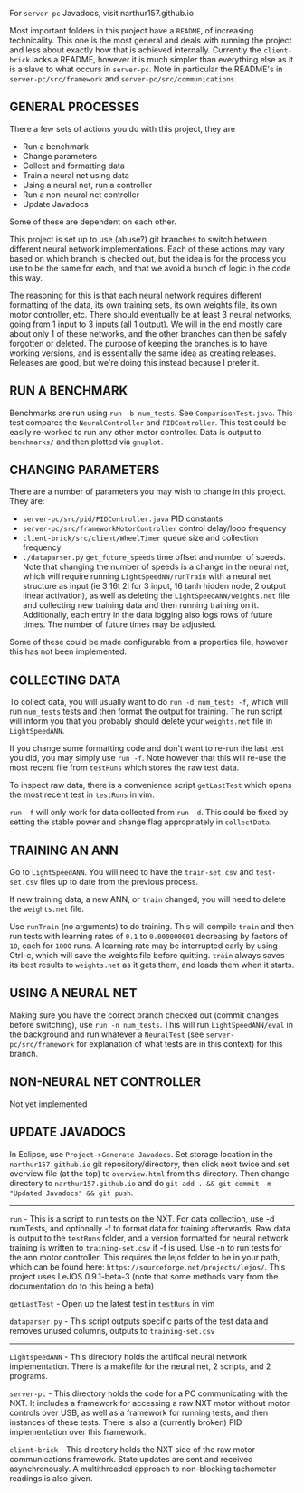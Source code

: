 For `server-pc` Javadocs, visit narthur157.github.io

Most important folders in this project have a `README`, of increasing technicality. This one is the most general and deals with running the project and less about exactly how that is achieved internally. Currently the `client-brick` lacks a README, however it is much simpler than everything else as it is a slave to what occurs in `server-pc`. Note in particular the README's in `server-pc/src/framework` and `server-pc/src/communications`.

GENERAL PROCESSES
---------

There a few sets of actions you do with this project, they are

- Run a benchmark
- Change parameters
- Collect and formatting data
- Train a neural net using data
- Using a neural net, run a controller
- Run a non-neural net controller
- Update Javadocs

Some of these are dependent on each other. 

This project is set up to use (abuse?) git branches to switch between different neural network implementations.
Each of these actions may vary based on which branch is checked out, but the idea is for the process you use
to be the same for each, and that we avoid a bunch of logic in the code this way.

The reasoning for this is that each neural network requires different formatting of the data, its own training sets,
its own weights file, its own motor controller, etc. There should eventually be at least 3 neural networks, going from 1
input to 3 inputs (all 1 output). We will in the end mostly care about only 1 of these networks, and the other branches
can then be safely forgotten or deleted. The purpose of keeping the branches is to have working versions, and is essentially
the same idea as creating releases. Releases are good, but we're doing this instead because I prefer it.

RUN A BENCHMARK
-------

Benchmarks are run using `run -b num_tests`. See `ComparisonTest.java`. This test compares the `NeuralController` and `PIDController`. 
This test could be easily re-worked to run any other motor controller. Data is output to `benchmarks/` and then plotted via `gnuplot`.

CHANGING PARAMETERS
-------

There are a number of parameters you may wish to change in this project. They are:

- `server-pc/src/pid/PIDController.java` PID constants
- `server-pc/src/frameworkMotorController` control delay/loop frequency
- `client-brick/src/client/WheelTimer` queue size and collection frequency
- `./dataparser.py` `get_future_speeds` time offset and number of speeds. Note that changing the number of speeds is a change in the neural net, which will require running `LightSpeedNN/runTrain` with a neural net structure as input (ie 3 16t 2l for 3 input, 16 tanh hidden node, 2 output linear activation), as well as deleting the `LightSpeedANN/weights.net` file and collecting new training data and then running training on it. Additionally, each entry in the data logging also logs rows of future times. The number of future times may be adjusted.

Some of these could be made configurable from a properties file, however this has not been implemented.

COLLECTING DATA
-------

To collect data, you will usually want to do `run -d num_tests -f`, which will run `num_tests` tests and then format
the output for training. The run script will inform you that you probably should delete your `weights.net` file in `LightSpeedANN`.

If you change some formatting code and don't want to re-run the last test you did, you may simply use `run -f`. Note however that this
will re-use the most recent file from `testRuns` which stores the raw test data.

To inspect raw data, there is a convenience script `getLastTest` which opens the most recent test in `testRuns` in vim. 

`run -f` will only work for data collected from `run -d`. This could be fixed by setting the stable power and change flag appropriately in `collectData`.


TRAINING AN ANN
-------

Go to `LightSpeedANN`. You will need to have the `train-set.csv` and `test-set.csv` files up to date from the previous process.

If new training data, a new ANN, or `train` changed, you will need to delete the `weights.net` file.

Use `runTrain` (no arguments) to do training. This will compile `train` and then run tests with learning rates of `0.1` to `0.000000001` decreasing by factors of `10`, each for `1000` runs. A learning rate may be interrupted early by using Ctrl-c, which will save the weights file before quitting. `train` always saves its best results to `weights.net` as it gets them, and loads them when it starts. 


USING A NEURAL NET
-------

Making sure you have the correct branch checked out (commit changes before switching), use `run -n num_tests`. This will run `LightSpeedANN/eval` in the background and run whatever a `NeuralTest` (see `server-pc/src/framework` for explanation of what tests are in this context) for this branch. 

NON-NEURAL NET CONTROLLER
-------

Not yet implemented

UPDATE JAVADOCS
-------

In Eclipse, use `Project->Generate Javadocs`. Set storage location in the `narthur157.github.io` git repository/directory, then click next twice and set overview file (at the top) to `overview.html` from this directory. Then change directory to `narthur157.github.io` and do `git add . && git commit -m "Updated Javadocs" && git push`.

--------

`run` - This is a script to run tests on the NXT. For data collection, use -d numTests, and optionally -f to format data for training afterwards. Raw data is output to the `testRuns` folder, and a version formatted for neural network training is written to `training-set.csv` if -f is used. Use -n to run tests for the ann motor controller. This requires the lejos folder to be in your path, which can be found here: `https://sourceforge.net/projects/lejos/`. This project uses LeJOS 0.9.1-beta-3 (note that some methods vary from the documentation do to this being a beta)

`getLastTest` - Open up the latest test in `testRuns` in vim

`dataparser.py` - This script outputs specific parts of the test data and removes unused columns, outputs to `training-set.csv`

-----------------
`LightspeedANN` - This directory holds the artifical neural network implementation. There is a makefile for the neural net, 2 scripts, and 2 programs. 

`server-pc` - This directory holds the code for a PC communicating with the NXT. It includes a framework for accessing a raw NXT motor without motor controls over USB, as well as a framework for running tests, and then instances of these tests. There is also a (currently broken) PID implementation over this framework. 

`client-brick` - This directory holds the NXT side of the raw motor communications framework. State updates are sent and received asynchronously. A multithreaded approach to non-blocking tachometer readings is also given.

